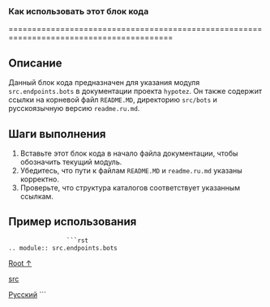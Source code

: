 ### **Как использовать этот блок кода**

=========================================================================================

Описание
-------------------------
Данный блок кода предназначен для указания модуля `src.endpoints.bots` в документации проекта `hypotez`. Он также содержит ссылки на корневой файл `README.MD`, директорию `src/bots` и русскоязычную версию `readme.ru.md`.

Шаги выполнения
-------------------------
1.  Вставьте этот блок кода в начало файла документации, чтобы обозначить текущий модуль.
2.  Убедитесь, что пути к файлам `README.MD` и `readme.ru.md` указаны корректно.
3.  Проверьте, что структура каталогов соответствует указанным ссылкам.

Пример использования
-------------------------

```python
                ```rst
.. module:: src.endpoints.bots
```

[Root ↑](https://github.com/hypo69/hypotez/blob/master/REDAME.MD)

[src](https://github.com/hypo69/hypotez/blob/master/src/bots/REDAME.MD) 

[Русский](https://github.com/hypo69/hypotez/blob/master/src/bots/readme.ru.md)
                ```